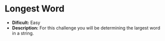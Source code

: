 # Longest Word

- **Dificult:** Easy
- **Description:** For this challenge you will be determining the largest word in a string.